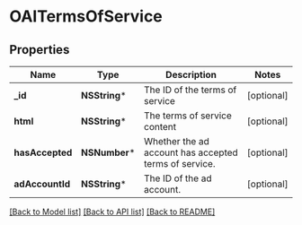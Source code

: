 # OAITermsOfService

## Properties
Name | Type | Description | Notes
------------ | ------------- | ------------- | -------------
**_id** | **NSString*** | The ID of the terms of service | [optional] 
**html** | **NSString*** | The terms of service content | [optional] 
**hasAccepted** | **NSNumber*** | Whether the ad account has accepted terms of service. | [optional] 
**adAccountId** | **NSString*** | The ID of the ad account. | [optional] 

[[Back to Model list]](../README.md#documentation-for-models) [[Back to API list]](../README.md#documentation-for-api-endpoints) [[Back to README]](../README.md)


